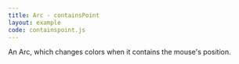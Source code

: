 ```yaml
---
title: Arc - containsPoint
layout: example
code: containspoint.js
---
```


An Arc, which changes colors when it contains the mouse's position.
